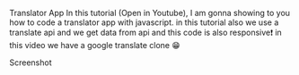 Translator App
In this tutorial (Open in Youtube), I am gonna showing to you how to code a translator app with javascript. in this tutorial also we use a translate api and we get data from api and this code is also responsive❗️ in this video we have a google translate clone 😁

Screenshot
